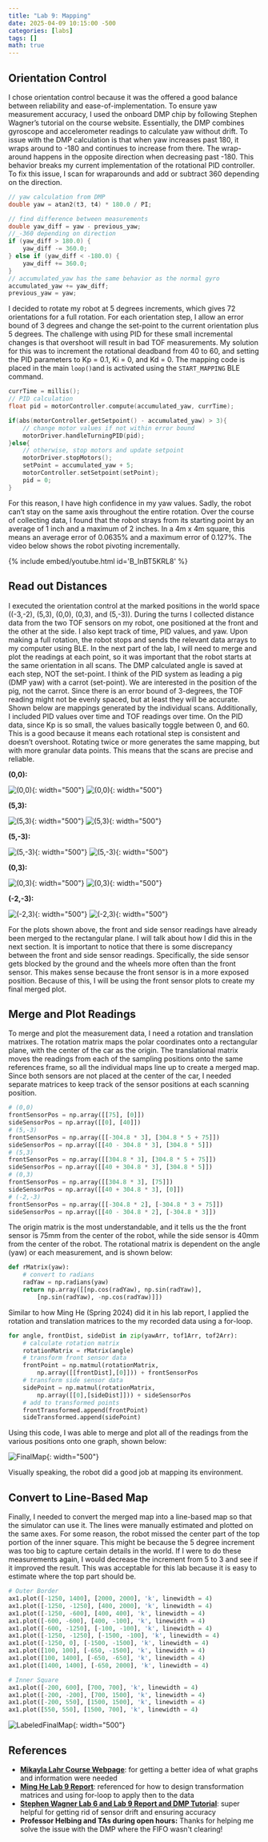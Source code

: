 ```yaml
---
title: "Lab 9: Mapping"
date: 2025-04-09 10:15:00 -500
categories: [labs]
tags: []
math: true
---
```

## Orientation Control

I chose orientation control because it was the offered a good balance between reliability and ease-of-implementation. To ensure yaw measurement accuracy, I used the onboard DMP chip by following Stephen Wagner’s tutorial on the course website. Essentially, the DMP combines gyroscope and accelerometer readings to calculate yaw without drift. To issue with the DMP calculation is that when yaw increases past 180, it wraps around to -180 and continues to increase from there. The wrap-around happens in the opposite direction when decreasing past -180. This behavior breaks my current implementation of the rotational PID controller. To fix this issue, I scan for wraparounds and add or subtract 360 depending on the direction.

```cpp
// yaw calculation from DMP
double yaw = atan2(t3, t4) * 180.0 / PI;

// find difference between measurements
double yaw_diff = yaw - previous_yaw;
//_-360 depending on direction
if (yaw_diff > 180.0) {
    yaw_diff -= 360.0;
} else if (yaw_diff < -180.0) {
    yaw_diff += 360.0;
}
// accumulated_yaw has the same behavior as the normal gyro
accumulated_yaw += yaw_diff;
previous_yaw = yaw;
```

I decided to rotate my robot at 5 degrees increments, which gives 72 orientations for a full rotation. For each orientation step, I allow an error bound of 3 degrees and change the set-point to the current orientation plus 5 degrees. The challenge with using PID for these small incremental changes is that overshoot will result in bad TOF measurements. My solution for this was to increment the rotational deadband from 40 to 60, and setting the PID parameters to Kp = 0.1, Ki = 0, and Kd = 0. The mapping code is placed in the main `loop()`and is activated using the `START_MAPPING` BLE command.

```cpp
currTime = millis();
// PID calculation 
float pid = motorController.compute(accumulated_yaw, currTime);

if(abs(motorController.getSetpoint() - accumulated_yaw) > 3){
    // change motor values if not within error bound
    motorDriver.handleTurningPID(pid);
}else{
    // otherwise, stop motors and update setpoint
    motorDriver.stopMotors();
    setPoint = accumulated_yaw + 5;
    motorController.setSetpoint(setPoint);
    pid = 0;
}

```

For this reason, I have high confidence in my yaw values. Sadly, the robot can’t stay on the same axis throughout the entire rotation. Over the course of collecting data, I found that the robot strays from its starting point by an average of 1 inch and a maximum of 2 inches. In a 4m x 4m square, this means an average error of 0.0635% and a maximum error of 0.127%. The video below shows the robot pivoting incrementally.

{% include embed/youtube.html id='B_InBT5KRL8' %}

## Read out Distances

I executed the orientation control at the marked positions in the world space ((-3,-2), (5,3), (0,0), (0,3), and (5,-3)). During the turns I collected distance data from the two TOF sensors on my robot, one positioned at the front and the other at the side. I also kept track of time, PID values, and yaw.  Upon making a full rotation, the robot stops and sends the relevant data arrays to my computer using BLE. In the next part of the lab, I will need to merge and plot the readings at each point, so it was important that the robot starts at the same orientation in all scans. The DMP calculated angle is saved at each step, NOT the set-point. I think of the PID system as leading a pig (DMP yaw) with a carrot (set-point). We are interested in the position of the pig, not the carrot. Since there is an error bound of 3-degrees, the TOF reading might not be evenly spaced, but at least they will be accurate. Shown below are mappings generated by the individual scans. Additionally, I included PID values over time and TOF readings over time. On the PID data, since Kp is so small, the values basically toggle between 0, and 60. This is a good because it means each rotational step is consistent and doesn’t overshoot. Rotating twice or more generates the same mapping, but with more granular data points. This means that the scans are precise and reliable.

**(0,0):**

![(0,0)](/assets/img/lab9/originScan.png){: width="500"}
![(0,0)](/assets/img/lab9/originControl.png){: width="500"}

**(5,3):**

![(5,3)](/assets/img/lab9/(5,3)Scan.png){: width="500"}
![(5,3)](/assets/img/lab9/(5,3)Control.png){: width="500"}

**(5,-3):**

![(5,-3)](/assets/img/lab9/(5,-3)Scan.png){: width="500"}
![(5,-3)](/assets/img/lab9/(5,-3)Control.png){: width="500"}

**(0,3):**

![(0,3)](/assets/img/lab9/(0,3)Scan.png){: width="500"}
![(0,3)](/assets/img/lab9/(0,3)Control.png){: width="500"}


**(-2,-3):**

![(-2,3)](/assets/img/lab9/(-2,-3)Scan.png){: width="500"}
![(-2,3)](/assets/img/lab9/(-2,-3)Control.png){: width="500"}

For the plots shown above, the front and side sensor readings have already been merged to the rectangular plane. I will talk about how I did this in the next section. It is important to notice that there is some discrepancy between the front and side sensor readings. Specifically, the side sensor gets blocked by the ground and the wheels more often than the front sensor. This makes sense because the front sensor is in a more exposed position. Because of this, I will be using the front sensor plots to create my final merged plot.

## Merge and Plot Readings
To merge and plot the measurement data, I need a rotation and translation matrixes. The rotation matrix maps the polar coordinates onto a rectangular plane, with the center of the car as the origin. The translational matrix moves the readings from each of the sampling positions onto the same references frame, so all the individual maps line up to create a merged map. Since both sensors are not placed at the center of the car, I needed separate matrices to keep track of the sensor positions at each scanning position.

```python
# (0,0)
frontSensorPos = np.array([[75], [0]])
sideSensorPos = np.array([[0], [40]])
# (5,-3)
frontSensorPos = np.array([[-304.8 * 3], [304.8 * 5 + 75]])
sideSensorPos = np.array([[40 - 304.8 * 3], [304.8 * 5]])
# (5,3)
frontSensorPos = np.array([[304.8 * 3], [304.8 * 5 + 75]])
sideSensorPos = np.array([[40 + 304.8 * 3], [304.8 * 5]])
# (0,3)
frontSensorPos = np.array([[304.8 * 3], [75]])
sideSensorPos = np.array([[40 + 304.8 * 3], [0]])
# (-2,-3)
frontSensorPos = np.array([[-304.8 * 2], [-304.8 * 3 + 75]])
sideSensorPos = np.array([[40 - 304.8 * 2], [-304.8 * 3]])
```

The origin matrix is the most understandable, and it tells us the the front sensor is 75mm from the center of the robot, while the side sensor is 40mm from the center of the robot. The rotational matrix is dependent on the angle (yaw) or each measurement, and is shown below:

```python
def rMatrix(yaw):
    # convert to radians
    radYaw = np.radians(yaw)
    return np.array([[np.cos(radYaw), np.sin(radYaw)],
        [np.sin(radYaw), -np.cos(radYaw)]])
```

Similar to how Ming He (Spring 2024) did it in his lab report, I applied the rotation and translation matrices to the my recorded data using a for-loop.

```python
for angle, frontDist, sideDist in zip(yawArr, tof1Arr, tof2Arr):
    # calculate rotation matrix
    rotationMatrix = rMatrix(angle)
    # transform front sensor data
    frontPoint = np.matmul(rotationMatrix, 
        np.array([[frontDist],[0]])) + frontSensorPos
    # transform side sensor data
    sidePoint = np.matmul(rotationMatrix, 
        np.array([[0],[sideDist]])) + sideSensorPos
    # add to transformed points
    frontTransformed.append(frontPoint)
    sideTransformed.append(sidePoint)
```
Using this code, I was able to merge and plot all of the readings from the various positions onto one graph, shown below:

![FinalMap](/assets/img/lab9/finalMap.png){: width="500"}

Visually speaking, the robot did a good job at mapping its environment. 


## Convert to Line-Based Map

Finally, I needed to convert the merged map into a line-based map so that the simulator can use it. The lines were manually estimated and plotted on the same axes. For some reason, the robot missed the center part of the top portion of the inner square. This might be because the 5 degree increment was too big to capture certain details in the world. If I were to do these measurements again, I would decrease the increment from 5 to 3 and see if it improved the result. This was acceptable for this lab because it is easy to estimate where the top part should be.


```python
# Outer Border
ax1.plot([-1250, 1400], [2000, 2000], 'k', linewidth = 4)
ax1.plot([-1250, -1250], [400, 2000], 'k', linewidth = 4)
ax1.plot([-1250, -600], [400, 400], 'k', linewidth = 4)
ax1.plot([-600, -600], [400, -100], 'k', linewidth = 4)
ax1.plot([-600, -1250], [-100, -100], 'k', linewidth = 4)
ax1.plot([-1250, -1250], [-1500, -100], 'k', linewidth = 4)
ax1.plot([-1250, 0], [-1500, -1500], 'k', linewidth = 4)
ax1.plot([100, 100], [-650, -1500], 'k', linewidth = 4)
ax1.plot([100, 1400], [-650, -650], 'k', linewidth = 4)
ax1.plot([1400, 1400], [-650, 2000], 'k', linewidth = 4)

# Inner Square
ax1.plot([-200, 600], [700, 700], 'k', linewidth = 4)
ax1.plot([-200, -200], [700, 1500], 'k', linewidth = 4)
ax1.plot([-200, 550], [1500, 1500], 'k', linewidth = 4)
ax1.plot([550, 550], [1500, 700], 'k', linewidth = 4)
```

![LabeledFinalMap](/assets/img/lab9/labeledFinalMap.png){: width="500"}

## References
- [**Mikayla Lahr Course Webpage**](https://mikaylalahr.github.io/FastRobotsLabReports/startbootstrap-resume-master/dist/index.html): for getting a better idea of what graphs and information were needed
- [**Ming He Lab 9 Report**](https://minghe98.github.io/MingFRobots.github.io/): referenced for how to design transformation matrices and using for-loop to apply then to the data
- [**Stephen Wagner Lab 6 and Lab 9 Report and DMP Tutorial**](https://fast.synthghost.com): super helpful for getting rid of sensor drift and ensuring accuracy
- **Professor Helbing and TAs during open hours:** Thanks for helping me solve the issue with the DMP where the FIFO wasn't clearing!